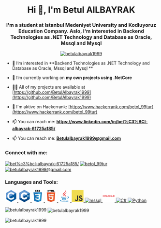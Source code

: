 <h1 align="center">Hi 👋, I'm Betul AlLBAYRAK</h1>
<h3 align="center">I'm a student at Istanbul Medeniyet University and Kodluyoruz Education Company. Aslo, I'm interested in Backend Technologies as .NET Technology and Database as Oracle, Mssql and Mysql</h3>

<p align="center"> <a href="https://github.com/ryo-ma/github-profile-trophy"><img src="https://github-profile-trophy.vercel.app/?username=betulalbayrak1999" alt="betulalbayrak1999" /></a></p>

- 🔭 I’m interested in **Backend Technologies as .NET Technology and Database as Oracle, Mssql and Mysql **

- 🌱 I’m currently working on **my own projects using .NetCore**

- 👨‍💻 All of my projects are available at [https://github.com/BetulAlbayrak1999](https://github.com/BetulAlbayrak1999)

- 📝 I'm aktive on Hackerrank: [https://www.hackerrank.com/betol_99tur](https://www.hackerrank.com/betol_99tur)

- 📫 You can reach me: **https://www.linkedin.com/in/bet%C3%BCl-albayrak-61725a185/**

- 📫 You can reach me: **Betulalbayrak1999@gmail.com**

<h3 align="left">Connect with me:</h3>
<p align="left">
<a href="https://linkedin.com/in/bet%c3%bcl-albayrak-61725a185/" target="blank"><img align="center" src="https://raw.githubusercontent.com/rahuldkjain/github-profile-readme-generator/master/src/images/icons/Social/linked-in-alt.svg" alt="bet%c3%bcl-albayrak-61725a185/" height="30" width="40" /></a>
<a href="https://www.hackerrank.com/betol_99tur" target="blank"><img align="center" src="https://raw.githubusercontent.com/rahuldkjain/github-profile-readme-generator/master/src/images/icons/Social/hackerrank.svg" alt="betol_99tur" height="30" width="40" /></a>
<a href="betulalbayrak1999@gmail.com" target="blank"><img align="center" src="https://www.svgrepo.com/show/353812/google-gmail.svg" alt="betulalbayrak1999@gmail.com" height="30" width="40" /></a>
</p>



<h3 align="left">Languages and Tools:</h3>
<p align="left"> <a href="https://www.cprogramming.com/" target="_blank"> <img src="https://raw.githubusercontent.com/devicons/devicon/master/icons/c/c-original.svg" alt="c" width="40" height="40"/> </a>                        
<a href="https://www.w3schools.com/cpp/" target="_blank"> <img src="https://raw.githubusercontent.com/devicons/devicon/master/icons/cplusplus/cplusplus-original.svg" alt="cplusplus" width="40" height="40"/> </a>                    
<a href="https://www.w3schools.com/css/" target="_blank"> <img src="https://raw.githubusercontent.com/devicons/devicon/master/icons/css3/css3-original-wordmark.svg" alt="css3" width="40" height="40"/> </a>
<a href="https://www.w3.org/html/" target="_blank"> <img src="https://raw.githubusercontent.com/devicons/devicon/master/icons/html5/html5-original-wordmark.svg" alt="html5" width="40" height="40"/> </a>
<a href="https://www.java.com" target="_blank"> <img src="https://raw.githubusercontent.com/devicons/devicon/master/icons/java/java-original.svg" alt="java" width="40" height="40"/> </a> 
<a href="https://developer.mozilla.org/en-US/docs/Web/JavaScript" target="_blank"> <img src="https://raw.githubusercontent.com/devicons/devicon/master/icons/javascript/javascript-original.svg" alt="javascript" width="40" height="40"/> </a> 
<a href="https://www.microsoft.com/en-us/sql-server" target="_blank"> <img src="https://www.svgrepo.com/show/303229/microsoft-sql-server-logo.svg" alt="mssql" width="40" height="40"/> </a> <a href="https://www.oracle.com/" target="_blank"> <img src="https://raw.githubusercontent.com/devicons/devicon/master/icons/oracle/oracle-original.svg" alt="oracle" width="40" height="40"/> </a> 
<a href="https://en.wikipedia.org/wiki/C_Sharp_(programming_language)" target="_blank"> <img src="https://www.svgrepo.com/show/368620/c-sharp.svg" alt="C#" width="40" height="40"/> </a> 
<a href="https://www.python.org/" target="_blank"> <img src="https://www.svgrepo.com/show/374016/python.svg" alt="Python" width="40" height="40"/> </a></p>


<p><img align="left" src="https://github-readme-stats.vercel.app/api/top-langs?username=betulalbayrak1999&show_icons=true&locale=en&layout=compact" alt="betulalbayrak1999" /></p>

<p>&nbsp;<img align="center" src="https://github-readme-stats.vercel.app/api?username=betulalbayrak1999&show_icons=true&locale=en" alt="betulalbayrak1999" /></p>

<p><img align="center" src="https://github-readme-streak-stats.herokuapp.com/?user=betulalbayrak1999&" alt="betulalbayrak1999" /></p>

